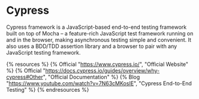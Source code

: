 # Cypress

Cypress framework is a JavaScript-based end-to-end testing framework built on top of Mocha – a feature-rich JavaScript test framework running on and in the browser, making asynchronous testing simple and convenient. It also uses a BDD/TDD assertion library and a browser to pair with any JavaScript testing framework.

{% resources %}
  {% Official "https://www.cypress.io/", "Official Website" %}
  {% Official "https://docs.cypress.io/guides/overview/why-cypress#Other", "Official Documentation" %}
  {% Blog "https://www.youtube.com/watch?v=7N63cMKosIE", "Cypress End-to-End Testing" %}
{% endresources %}
